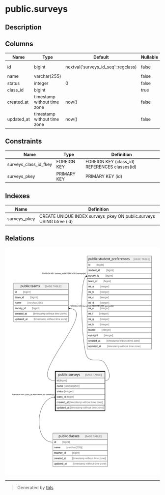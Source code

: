 # public.surveys

## Description

## Columns

| Name | Type | Default | Nullable | Children | Parents | Comment |
| ---- | ---- | ------- | -------- | -------- | ------- | ------- |
| id | bigint | nextval('surveys_id_seq'::regclass) | false | [public.teams](public.teams.md) [public.student_preferences](public.student_preferences.md) |  |  |
| name | varchar(255) |  | false |  |  |  |
| status | integer | 0 | false |  |  |  |
| class_id | bigint |  | true |  | [public.classes](public.classes.md) |  |
| created_at | timestamp without time zone | now() | false |  |  |  |
| updated_at | timestamp without time zone | now() | false |  |  |  |

## Constraints

| Name | Type | Definition |
| ---- | ---- | ---------- |
| surveys_class_id_fkey | FOREIGN KEY | FOREIGN KEY (class_id) REFERENCES classes(id) |
| surveys_pkey | PRIMARY KEY | PRIMARY KEY (id) |

## Indexes

| Name | Definition |
| ---- | ---------- |
| surveys_pkey | CREATE UNIQUE INDEX surveys_pkey ON public.surveys USING btree (id) |

## Relations

![er](public.surveys.svg)

---

> Generated by [tbls](https://github.com/k1LoW/tbls)
